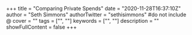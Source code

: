 +++
title = "Comparing Private Spends"
date = "2020-11-28T16:37:10Z"
author = "Seth Simmons"
authorTwitter = "sethisimmons" #do not include @
cover = ""
tags = ["", ""]
keywords = ["", ""]
description = ""
showFullContent = false
+++
